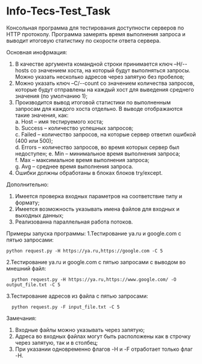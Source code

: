 # Info-Tecs-Test_Task
Консольная программа для тестирования доступности серверов по HTTP
протоколу. Программа замерять время выполнения запроса и выводит итоговую
статистику по скорости ответа сервера.

Основная инофрмация:
1. В качестве аргумента командной строки принимается ключ –H/--hosts со значением
хоста, на который будут выполняться запросы. Можно указать несколько адресов через
запятую без пробелов;
2. Можно указать ключ –C/--count со значением количества запросов, которые
будут отправлены на каждый хост для выведения среднего значения (по умолчанию 1);
3. Производится вывод итоговой статистики по выполненным запросам для каждого хоста отдельно.
В выводе отображаются такие значения, как:\
  a. Host – имя тестируемого хоста;\
  b. Success – количество успешных запросов;\
  c. Failed – количество запросов, на которые сервер ответил ошибкой (400 или 500);\
  d. Errors – количество запросов, во время которых сервер был недоступен;
  e. Min – минимальное время выполнения запроса;\
  f. Max – максимальное время выполнения запроса;\
  g. Avg – среднее время выполнения запроса.
4. Ошибки должны обработаны в блоках блоков try/except.

Дополнительно:
1. Имеется проверка входных параметров на соответствие типу и формату;
2. Имеется возможность указывать имена файлов для входных и выходных данных;
3. Реализованна параллельная работа потоков.

Примеры запуска программы:
1.Тестирование ya.ru и google.com с пятью запросами:
```
python request.py -H https://ya.ru,https://google.com -C 5
```
2.Тестирование ya.ru и google.com с пятью запросами с выводом во мнешний файл:
```
  python request.py -H https://ya.ru,https://www.google.com/ -O output_file.txt -C 5
```
3.Тестирование адресов из файла с пятью запросами:
```
  python request.py -F input_file.txt -C 5
```

Замечания:
1. Входные файлы можно указывать через запятую;
2. Адреса во входных файлах могут быть расположены как в строчку через запятую,
так и в столбец;
3. При указании одновременно флагов -H и -F отработает только флаг -H.
